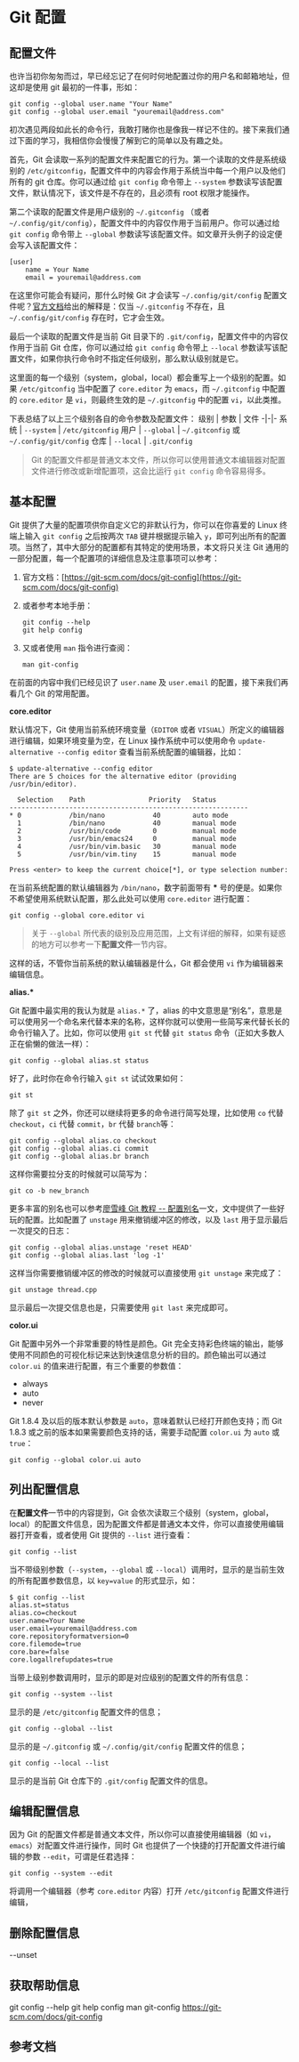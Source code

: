 # Git 配置

## 配置文件

也许当初你匆匆而过，早已经忘记了在何时何地配置过你的用户名和邮箱地址，但这却是使用 git 最初的一件事，形如：

```shell
git config --global user.name "Your Name"
git config --global user.email "youremail@address.com"
```

初次遇见两段如此长的命令行，我敢打赌你也是像我一样记不住的。接下来我们通过下面的学习，我相信你会慢慢了解到它的简单以及有趣之处。

首先，Git 会读取一系列的配置文件来配置它的行为。第一个读取的文件是系统级别的 `/etc/gitconfig`，配置文件中的内容会作用于系统当中每一个用户以及他们所有的 git 仓库。你可以通过给 `git config` 命令带上 `--system` 参数读写该配置文件，默认情况下，该文件是不存在的，且必须有 root 权限才能操作。

第二个读取的配置文件是用户级别的 `~/.gitconfig` （或者 `~/.config/git/config`），配置文件中的内容仅作用于当前用户。你可以通过给 `git config` 命令带上 `--global` 参数读写该配置文件。如文章开头例子的设定便会写入该配置文件：

```shell
[user]
    name = Your Name
    email = youremail@address.com
```

在这里你可能会有疑问，那什么时候 Git 才会读写 `~/.config/git/config` 配置文件呢？[官方文档](https://git-scm.com/docs/git-config)给出的解释是：仅当 `~/.gitconfig` 不存在，且 `~/.config/git/config` 存在时，它才会生效。

最后一个读取的配置文件是当前 Git 目录下的 `.git/config`，配置文件中的内容仅作用于当前 Git 仓库，你可以通过给 `git config` 命令带上 `--local` 参数读写该配置文件，如果你执行命令时不指定任何级别，那么默认级别就是它。

这里面的每一个级别（system，global，local）都会重写上一个级别的配置。如果 `/etc/gitconfig` 当中配置了 `core.editor` 为 `emacs`，而 `~/.gitconfig` 中配置的 `core.editor` 是 `vi`，则最终生效的是 `~/.gitconfig` 中的配置 `vi`，以此类推。

下表总结了以上三个级别各自的命令参数及配置文件：
级别 | 参数  | 文件
-|-|-
系统 | `--system` | `/etc/gitconfig`
用户 | `--global` | `~/.gitconfig` 或 `~/.config/git/config`
仓库 | `--local` | `.git/config`

> Git 的配置文件都是普通文本文件，所以你可以使用普通文本编辑器对配置文件进行修改或新增配置项，这会比运行 `git config` 命令容易得多。

## 基本配置

Git 提供了大量的配置项供你自定义它的非默认行为，你可以在你喜爱的 Linux 终端上输入 `git config` 之后按两次 `TAB` 键并根据提示输入 `y`，即可列出所有的配置项。当然了，其中大部分的配置都有其特定的使用场景，本文将只关注 Git 通用的一部分配置，每一个配置项的详细信息及注意事项可以参考：
1. 官方文档：[https://git-scm.com/docs/git-config](https://git-scm.com/docs/git-config)
2. 或者参考本地手册：

    ```shell
    git config --help
    git help config
    ```

3. 又或者使用 `man` 指令进行查阅：

    ```shell
    man git-config
    ```

在前面的内容中我们已经见识了 `user.name` 及 `user.email` 的配置，接下来我们再看几个 Git 的常用配置。

**core.editor**

默认情况下，Git 使用当前系统环境变量（`EDITOR` 或者 `VISUAL`）所定义的编辑器进行编辑，如果环境变量为空，在 Linux 操作系统中可以使用命令 `update-alternative --config editor` 查看当前系统配置的编辑器，比如：

```shell
$ update-alternative --config editor
There are 5 choices for the alternative editor (providing /usr/bin/editor).

  Selection    Path                Priority   Status
------------------------------------------------------------
* 0            /bin/nano            40        auto mode
  1            /bin/nano            40        manual mode
  2            /usr/bin/code        0         manual mode
  3            /usr/bin/emacs24     0         manual mode
  4            /usr/bin/vim.basic   30        manual mode
  5            /usr/bin/vim.tiny    15        manual mode

Press <enter> to keep the current choice[*], or type selection number:
```

在当前系统配置的默认编辑器为 `/bin/nano`，数字前面带有 **\*** 号的便是。如果你不希望使用系统默认配置，那么此处可以使用 `core.editor` 进行配置：

```shell
git config --global core.editor vi
```

>关于 `--global` 所代表的级别及应用范围，上文有详细的解释，如果有疑惑的地方可以参考一下**配置文件**一节内容。

这样的话，不管你当前系统的默认编辑器是什么，Git 都会使用 `vi` 作为编辑器来编辑信息。

**alias.\***

Git 配置中最实用的我认为就是 `alias.*` 了，alias 的中文意思是“别名”，意思是可以使用另一个命名来代替本来的名称，这样你就可以使用一些简写来代替长长的命令行输入了。比如，你可以使用 `git st` 代替 `git status` 命令（正如大多数人正在偷懒的做法一样）：

```shell
git config --global alias.st status
```

好了，此时你在命令行输入 `git st` 试试效果如何：

```shell
git st
```

除了 `git st` 之外，你还可以继续将更多的命令进行简写处理，比如使用 `co` 代替 `checkout`，`ci` 代替 `commit`，`br` 代替 `branch`等：

```shell
git config --global alias.co checkout
git config --global alias.ci commit
git config --global alias.br branch
```

这样你需要拉分支的时候就可以简写为：

```shell
git co -b new_branch
```

更多丰富的别名也可以参考[廖雪峰 Git 教程 -- 配置别名](https://www.liaoxuefeng.com/wiki/896043488029600/898732837407424)一文，文中提供了一些好玩的配置。比如配置了 `unstage` 用来撤销缓冲区的修改，以及 `last` 用于显示最后一次提交的日志：

```shell
git config --global alias.unstage 'reset HEAD'
git config --global alias.last 'log -1'
```

这样当你需要撤销缓冲区的修改的时候就可以直接使用 `git unstage` 来完成了：

```shell
git unstage thread.cpp
```

显示最后一次提交信息也是，只需要使用 `git last` 来完成即可。

**color.ui**

Git 配置中另外一个非常重要的特性是颜色。Git 完全支持彩色终端的输出，能够使用不同颜色的可视化标记来达到快速信息分析的目的。颜色输出可以通过 `color.ui` 的值来进行配置，有三个重要的参数值：

* always
* auto
* never

Git 1.8.4 及以后的版本默认参数是 `auto`，意味着默认已经打开颜色支持；而 Git 1.8.3 或之前的版本如果需要颜色支持的话，需要手动配置 `color.ui` 为 `auto` 或 `true`：

```shell
git config --global color.ui auto
```

## 列出配置信息

在**配置文件**一节中的内容提到，Git 会依次读取三个级别（system，global，local）的配置文件信息，因为配置文件都是普通文本文件，你可以直接使用编辑器打开查看，或者使用 Git 提供的 `--list` 进行查看：

```shell
git config --list
```

当不带级别参数（`--system`，`--global` 或 `--local`）调用时，显示的是当前生效的所有配置参数信息，以 `key=value` 的形式显示，如：

```shell
$ git config --list
alias.st=status
alias.co=checkout
user.name=Your Name
user.email=youremail@address.com
core.repositoryformatversion=0
core.filemode=true
core.bare=false
core.logallrefupdates=true
```

当带上级别参数调用时，显示的即是对应级别的配置文件的所有信息：

```shell
git config --system --list
```

显示的是 `/etc/gitconfig` 配置文件的信息；

```shell
git config --global --list
```

显示的是 `~/.gitconfig` 或 `~/.config/git/config` 配置文件的信息；

```shell
git config --local --list
```

显示的是当前 Git 仓库下的 `.git/config` 配置文件的信息。

## 编辑配置信息

因为 Git 的配置文件都是普通文本文件，所以你可以直接使用编辑器（如 `vi`，`emacs`）对配置文件进行操作，同时 Git 也提供了一个快捷的打开配置文件进行编辑的参数 `--edit`，可谓是任君选择：

```shell
git config --system --edit
```

将调用一个编辑器（参考 `core.editor` 内容）打开 `/etc/gitconfig` 配置文件进行编辑，

## 删除配置信息

--unset

## 获取帮助信息

git config --help
git help config
man git-config
https://git-scm.com/docs/git-config

## 参考文档

